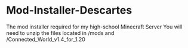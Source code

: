 # Mod-Installer-Descartes
The mod installer required for my high-school Minecraft Server
You will need to unzip the files located in /mods and /Connected_World_v1.4_for_1.20
